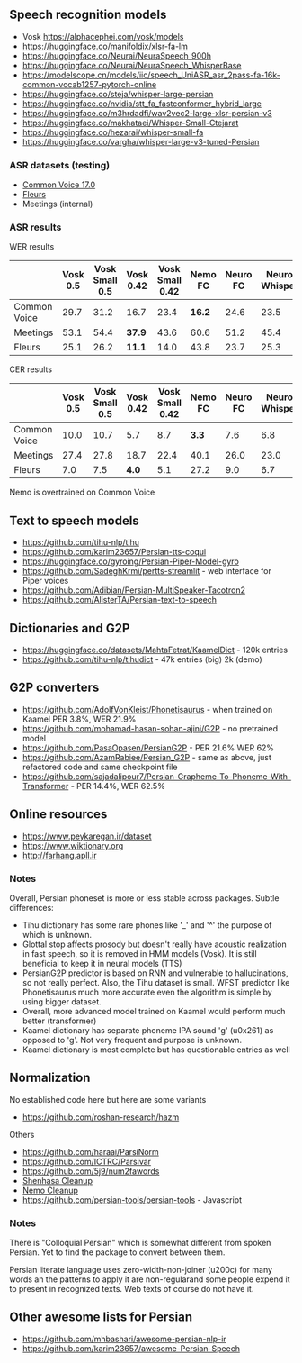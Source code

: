 ## Speech recognition models

  * Vosk <https://alphacephei.com/vosk/models>
  * <https://huggingface.co/manifoldix/xlsr-fa-lm>
  * <https://huggingface.co/Neurai/NeuraSpeech_900h>
  * <https://huggingface.co/Neurai/NeuraSpeech_WhisperBase>
  * <https://modelscope.cn/models/iic/speech_UniASR_asr_2pass-fa-16k-common-vocab1257-pytorch-online>
  * <https://huggingface.co/steja/whisper-large-persian>
  * <https://huggingface.co/nvidia/stt_fa_fastconformer_hybrid_large>
  * <https://huggingface.co/m3hrdadfi/wav2vec2-large-xlsr-persian-v3>
  * <https://huggingface.co/makhataei/Whisper-Small-Ctejarat>
  * <https://huggingface.co/hezarai/whisper-small-fa>
  * <https://huggingface.co/vargha/whisper-large-v3-tuned-Persian>

### ASR datasets (testing)

 * [Common Voice 17.0](https://huggingface.co/datasets/mozilla-foundation/common_voice_17_0)
 * [Fleurs](https://huggingface.co/datasets/google/fleurs)
 * Meetings (internal)

### ASR results

WER results

|              | Vosk 0.5 | Vosk Small 0.5 | Vosk 0.42     | Vosk Small 0.42 | Nemo FC | Neuro FC | Neuro Whisper | Manifoldix XLS-R |
|--------------|----------|----------------|---------------|-----------------|---------|----------|---------------|------------------|
| Common Voice |   29.7   |     31.2       |   16.7        |    23.4         | **16.2**|  24.6    |  23.5         |     29.5         |
| Meetings     |   53.1   |     54.4       |   **37.9**    |    43.6         |  60.6   |  51.2    |  45.4         |     46.0         |
| Fleurs       |   25.1   |     26.2       |   **11.1**    |    14.0         |  43.8   |  23.7    |  25.3         |     24.5         |

CER results

|              | Vosk 0.5 | Vosk Small 0.5 | Vosk 0.42     | Vosk Small 0.42 | Nemo FC | Neuro FC | Neuro Whisper | Manifoldix XLS-R |
|--------------|----------|----------------|---------------|-----------------|---------|----------|---------------|------------------|
| Common Voice |   10.0   |     10.7       |   5.7         |    8.7          |**3.3**  |  7.6     |  6.8          |     7.7          |
| Meetings     |   27.4   |     27.8       |    18.7       |    22.4         |  40.1   |  26.0    |  23.0         |    **17.9**      |
| Fleurs       |   7.0    |      7.5       |   **4.0**     |    5.1          |  27.2   |   9.0    |   6.7         |     6.5          |

Nemo is overtrained on Common Voice

## Text to speech models

  * <https://github.com/tihu-nlp/tihu>
  * <https://github.com/karim23657/Persian-tts-coqui>
  * <https://huggingface.co/gyroing/Persian-Piper-Model-gyro>
  * <https://github.com/SadeghKrmi/pertts-streamlit> - web interface for Piper voices
  * <https://github.com/Adibian/Persian-MultiSpeaker-Tacotron2>
  * <https://github.com/AlisterTA/Persian-text-to-speech>

## Dictionaries and G2P

  * <https://huggingface.co/datasets/MahtaFetrat/KaamelDict> - 120k entries
  * <https://github.com/tihu-nlp/tihudict> - 47k entries (big) 2k (demo)

  ## G2P converters

  * <https://github.com/AdolfVonKleist/Phonetisaurus>  - when trained on Kaamel PER 3.8%, WER 21.9%
  * <https://github.com/mohamad-hasan-sohan-ajini/G2P> - no pretrained model
  * <https://github.com/PasaOpasen/PersianG2P> - PER 21.6% WER 62%
  * <https://github.com/AzamRabiee/Persian_G2P> - same as above, just refactored code and same checkpoint file
  * <https://github.com/sajadalipour7/Persian-Grapheme-To-Phoneme-With-Transformer> - PER 14.4%, WER 62.5%

  ## Online resources

  * <https://www.peykaregan.ir/dataset>
  * <https://www.wiktionary.org>
  * <http://farhang.apll.ir>

  ### Notes

  Overall, Persian phoneset is more or less stable across packages. Subtle differences:
  
  * Tihu dictionary has some rare phones like '_' and '^' the purpose of which is unknown.
  * Glottal stop affects prosody but doesn't really have acoustic realization in fast speech, so it is removed in HMM models (Vosk). It is still beneficial to keep it in neural models (TTS)
  * PersianG2P predictor is based on RNN and vulnerable to hallucinations, so not really perfect. Also, the Tihu dataset is small. WFST predictor like Phonetisaurus much more accurate even the algorithm is simple by using bigger dataset.
  * Overall, more advanced model trained on Kaamel would perform much better (transformer)
  * Kaamel dictionary has separate phoneme IPA sound 'ɡ' (u0x261) as opposed to 'g'. Not very frequent and purpose is unknown.
  * Kaamel dictionary is most complete but has questionable entries as well

## Normalization

No established code here but here are some variants

  * <https://github.com/roshan-research/hazm>

Others

  * <https://github.com/haraai/ParsiNorm>
  * <https://github.com/ICTRC/Parsivar>
  * <https://github.com/5j9/num2fawords>
  * [Shenhasa Cleanup](https://github.com/shenasa-ai/speech2text/blob/master/language_model/clean_text.py)
  * [Nemo Cleanup](https://huggingface.co/nvidia/stt_fa_fastconformer_hybrid_large)
  * https://github.com/persian-tools/persian-tools - Javascript

  ### Notes

  There is "Colloquial Persian" which is somewhat different from spoken Persian. Yet to find the package to convert between them.

  Persian literate language uses zero-width-non-joiner (u200c) for many words an the patterns to apply it are non-regularand some people expend it to present in recognized texts. Web texts of course do not have it.

## Other awesome lists for Persian

  * <https://github.com/mhbashari/awesome-persian-nlp-ir>
  * <https://github.com/karim23657/awesome-Persian-Speech>
